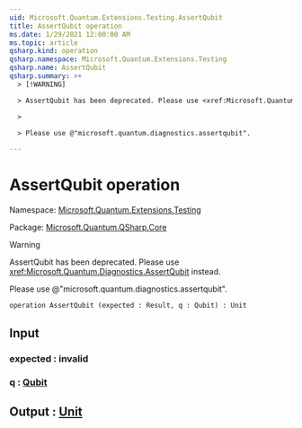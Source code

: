 ```yaml
---
uid: Microsoft.Quantum.Extensions.Testing.AssertQubit
title: AssertQubit operation
ms.date: 1/29/2021 12:00:00 AM
ms.topic: article
qsharp.kind: operation
qsharp.namespace: Microsoft.Quantum.Extensions.Testing
qsharp.name: AssertQubit
qsharp.summary: >+
  > [!WARNING]

  > AssertQubit has been deprecated. Please use <xref:Microsoft.Quantum.Diagnostics.AssertQubit> instead.

  >

  > Please use @"microsoft.quantum.diagnostics.assertqubit".

---
```


# AssertQubit operation

Namespace: [Microsoft.Quantum.Extensions.Testing](xref:Microsoft.Quantum.Extensions.Testing)

Package: [Microsoft.Quantum.QSharp.Core](https://nuget.org/packages/Microsoft.Quantum.QSharp.Core)


> [!WARNING]
> AssertQubit has been deprecated. Please use <xref:Microsoft.Quantum.Diagnostics.AssertQubit> instead.
>
> Please use @"microsoft.quantum.diagnostics.assertqubit".



```qsharp
operation AssertQubit (expected : Result, q : Qubit) : Unit
```


## Input

### expected : __invalid<Result>__




### q : [Qubit](xref:microsoft.quantum.lang-ref.qubit)





## Output : [Unit](xref:microsoft.quantum.lang-ref.unit)


